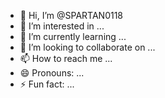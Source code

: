 - 👋 Hi, I’m @SPARTAN0118
- 👀 I’m interested in ...
- 🌱 I’m currently learning ...
- 💞️ I’m looking to collaborate on ...
- 📫 How to reach me ...
- 😄 Pronouns: ...
- ⚡ Fun fact: ...

<!---
SPARTAN0118/SPARTAN0118 is a ✨ special ✨ repository because its `README.md` (this file) appears on your GitHub profile.
You can click the Preview link to take a look at your changes.
--->
